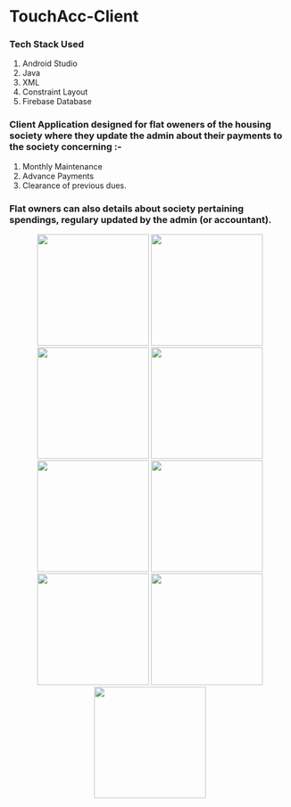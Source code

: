 # TouchAcc-Client

### Tech Stack Used 
1. Android Studio 
2. Java
3. XML
4. Constraint Layout 
5. Firebase Database

### Client Application designed for flat oweners of the housing society where they update the admin about their payments to the society concerning :-
  1. Monthly Maintenance
  2. Advance Payments
  3. Clearance of previous dues.

### Flat owners can also details about society pertaining spendings, regulary updated by the admin (or accountant).
  
  <p align="center">
  <img src="https://github.com/vivekverma123/TouchAcc-Client/blob/master/Screenshots/1.jpg" width="200">
  <img src="https://github.com/vivekverma123/TouchAcc-Client/blob/master/Screenshots/2.jpg" width="200">
  <img src="https://github.com/vivekverma123/TouchAcc-Client/blob/master/Screenshots/3.jpg" width="200">
  <img src="https://github.com/vivekverma123/TouchAcc-Client/blob/master/Screenshots/4.jpg" width="200">
  <img src="https://github.com/vivekverma123/TouchAcc-Client/blob/master/Screenshots/5.jpg" width="200">
  <img src="https://github.com/vivekverma123/TouchAcc-Client/blob/master/Screenshots/6.jpg" width="200">
  <img src="https://github.com/vivekverma123/TouchAcc-Client/blob/master/Screenshots/7.jpg" width="200">
  <img src="https://github.com/vivekverma123/TouchAcc-Client/blob/master/Screenshots/8.jpg" width="200">
  <img src="https://github.com/vivekverma123/TouchAcc-Client/blob/master/Screenshots/9.jpg" width="200">
</p>
  
  

